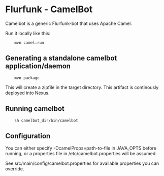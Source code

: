 Flurfunk - CamelBot
===================

Camelbot is a generic Flurfunk-bot that uses Apache Camel.

Run it locally like this:

        mvn camel:run

Generating a standalone camelbot application/daemon
---------------------------------------------------

        mvn package

This will create a zipfile in the target directory. This artifact is continously deployed into
Nexus.

Running camelbot
----------------

        sh camelbot_dir/bin/camelbot


Configuration
-------------

You can either specify -DcamelProps=path-to-file in JAVA_OPTS before running, or a properties 
file in /etc/camelbot.properties will be assumed.

See src/main/config/camelbot.properties for available properties you can override.
